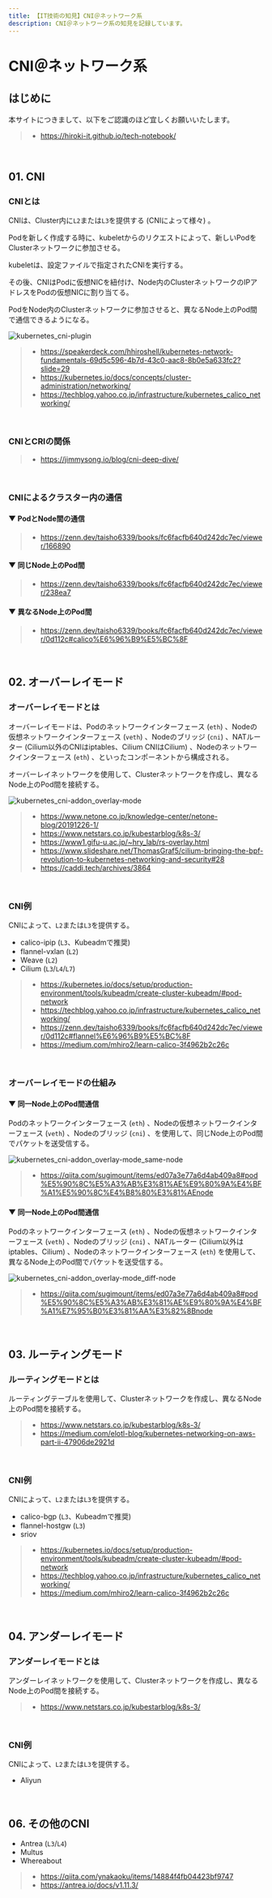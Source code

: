 ```yaml
---
title: 【IT技術の知見】CNI＠ネットワーク系
description: CNI＠ネットワーク系の知見を記録しています。
---
```


# CNI＠ネットワーク系

## はじめに

本サイトにつきまして、以下をご認識のほど宜しくお願いいたします。

> - https://hiroki-it.github.io/tech-notebook/

<br>

## 01. CNI

### CNIとは

CNIは、Cluster内に`L2`または`L3`を提供する (CNIによって様々) 。

Podを新しく作成する時に、kubeletからのリクエストによって、新しいPodをClusterネットワークに参加させる。

kubeletは、設定ファイルで指定されたCNIを実行する。

その後、CNIはPodに仮想NICを紐付け、Node内のClusterネットワークのIPアドレスをPodの仮想NICに割り当てる。

PodをNode内のClusterネットワークに参加させると、異なるNode上のPod間で通信できるようになる。

![kubernetes_cni-plugin](https://raw.githubusercontent.com/hiroki-it/tech-notebook-images/master/images/kubernetes_cni-plugin.png)

> - https://speakerdeck.com/hhiroshell/kubernetes-network-fundamentals-69d5c596-4b7d-43c0-aac8-8b0e5a633fc2?slide=29
> - https://kubernetes.io/docs/concepts/cluster-administration/networking/
> - https://techblog.yahoo.co.jp/infrastructure/kubernetes_calico_networking/

<br>

### CNIとCRIの関係

> - https://jimmysong.io/blog/cni-deep-dive/

<br>

### CNIによるクラスター内の通信

#### ▼ PodとNode間の通信

> - https://zenn.dev/taisho6339/books/fc6facfb640d242dc7ec/viewer/166890

#### ▼ 同じNode上のPod間

> - https://zenn.dev/taisho6339/books/fc6facfb640d242dc7ec/viewer/238ea7

#### ▼ 異なるNode上のPod間

> - https://zenn.dev/taisho6339/books/fc6facfb640d242dc7ec/viewer/0d112c#calico%E6%96%B9%E5%BC%8F

<br>

## 02. オーバーレイモード

### オーバーレイモードとは

オーバーレイモードは、Podのネットワークインターフェース (`eth`) 、Nodeの仮想ネットワークインターフェース (`veth`) 、Nodeのブリッジ (`cni`) 、NATルーター (Cilium以外のCNIはiptables、Cilium CNIはCilium) 、Nodeのネットワークインターフェース (`eth`) 、といったコンポーネントから構成される。

オーバーレイネットワークを使用して、Clusterネットワークを作成し、異なるNode上のPod間を接続する。

![kubernetes_cni-addon_overlay-mode](https://raw.githubusercontent.com/hiroki-it/tech-notebook-images/master/images/kubernetes_cni-addon_overlay-mode.png)

> - https://www.netone.co.jp/knowledge-center/netone-blog/20191226-1/
> - https://www.netstars.co.jp/kubestarblog/k8s-3/
> - https://www1.gifu-u.ac.jp/~hry_lab/rs-overlay.html
> - https://www.slideshare.net/ThomasGraf5/cilium-bringing-the-bpf-revolution-to-kubernetes-networking-and-security#28
> - https://caddi.tech/archives/3864

<br>

### CNI例

CNIによって、`L2`または`L3`を提供する。

- calico-ipip (`L3`、Kubeadmで推奨)
- flannel-vxlan (`L2`)
- Weave (`L2`)
- Cilium (`L3`/`L4`/`L7`)

> - https://kubernetes.io/docs/setup/production-environment/tools/kubeadm/create-cluster-kubeadm/#pod-network
> - https://techblog.yahoo.co.jp/infrastructure/kubernetes_calico_networking/
> - https://zenn.dev/taisho6339/books/fc6facfb640d242dc7ec/viewer/0d112c#flannel%E6%96%B9%E5%BC%8F
> - https://medium.com/mhiro2/learn-calico-3f4962b2c26c

<br>

### オーバーレイモードの仕組み

#### ▼ 同一Node上のPod間通信

Podのネットワークインターフェース (`eth`) 、Nodeの仮想ネットワークインターフェース (`veth`) 、Nodeのブリッジ (`cni`) 、を使用して、同じNode上のPod間でパケットを送受信する。

![kubernetes_cni-addon_overlay-mode_same-node](https://raw.githubusercontent.com/hiroki-it/tech-notebook-images/master/images/kubernetes_cni-addon_overlay-mode_same-node.png)

> - https://qiita.com/sugimount/items/ed07a3e77a6d4ab409a8#pod%E5%90%8C%E5%A3%AB%E3%81%AE%E9%80%9A%E4%BF%A1%E5%90%8C%E4%B8%80%E3%81%AEnode

#### ▼ 同一Node上のPod間通信

Podのネットワークインターフェース (`eth`) 、Nodeの仮想ネットワークインターフェース (`veth`) 、Nodeのブリッジ (`cni`) 、NATルーター (Cilium以外はiptables、Cilium) 、Nodeのネットワークインターフェース (`eth`) を使用して、異なるNode上のPod間でパケットを送受信する。

![kubernetes_cni-addon_overlay-mode_diff-node](https://raw.githubusercontent.com/hiroki-it/tech-notebook-images/master/images/kubernetes_cni-addon_overlay-mode_diff-node.png)

> - https://qiita.com/sugimount/items/ed07a3e77a6d4ab409a8#pod%E5%90%8C%E5%A3%AB%E3%81%AE%E9%80%9A%E4%BF%A1%E7%95%B0%E3%81%AA%E3%82%8Bnode

<br>

## 03. ルーティングモード

### ルーティングモードとは

ルーティングテーブルを使用して、Clusterネットワークを作成し、異なるNode上のPod間を接続する。

> - https://www.netstars.co.jp/kubestarblog/k8s-3/
> - https://medium.com/elotl-blog/kubernetes-networking-on-aws-part-ii-47906de2921d

<br>

### CNI例

CNIによって、`L2`または`L3`を提供する。

- calico-bgp (`L3`、Kubeadmで推奨)
- flannel-hostgw (`L3`)
- sriov

> - https://kubernetes.io/docs/setup/production-environment/tools/kubeadm/create-cluster-kubeadm/#pod-network
> - https://techblog.yahoo.co.jp/infrastructure/kubernetes_calico_networking/
> - https://medium.com/mhiro2/learn-calico-3f4962b2c26c

<br>

## 04. アンダーレイモード

### アンダーレイモードとは

アンダーレイネットワークを使用して、Clusterネットワークを作成し、異なるNode上のPod間を接続する。

> - https://www.netstars.co.jp/kubestarblog/k8s-3/

<br>

### CNI例

CNIによって、`L2`または`L3`を提供する。

- Aliyun

<br>

## 06. その他のCNI

- Antrea (`L3`/`L4`)
- Multus
- Whereabout

> - https://qiita.com/ynakaoku/items/14884f4fb04423bf9747
> - https://antrea.io/docs/v1.11.3/

<br>
